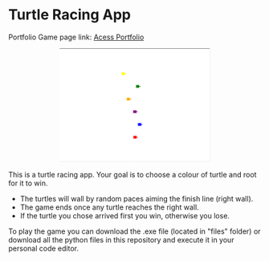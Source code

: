 # Turtle Racing App

Portfolio Game page link: [Acess Portfolio](https://meduardaeneves.github.io/portfolio/games/turtle_racing/)

<p align="center">
  <img src="files/turtle_racing_playing.png" width="300">
</p>

This is a turtle racing app. Your goal is to choose a colour of turtle and root for it to win. 
  - The turtles will wall by random paces aiming the finish line (right wall).
  - The game ends once any turtle reaches the right wall.
  - If the turtle you chose arrived first you win, otherwise you lose.

To play the game you can download the .exe file (located in "files" folder) or download all the python files in this repository and execute it in your personal code editor.
